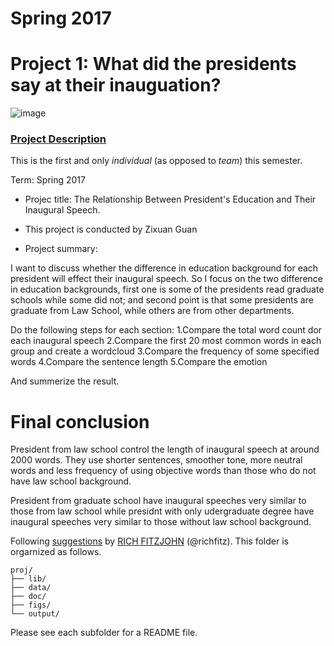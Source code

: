 # Spring 2017
# Project 1: What did the presidents say at their inauguation?

![image](figs/title.jpg)

### [Project Description](doc/)
This is the first and only *individual* (as opposed to *team*) this semester. 

Term: Spring 2017

+ Projec title: The Relationship Between President's Education and Their Inaugural Speech.
+ This project is conducted by Zixuan Guan

+ Project summary: 

I want to discuss whether the difference in education background for each president will effect their inaugural speech. So I focus on the two difference in education backgrounds, first one is some of the presidents read graduate schools while some did not; and second point is that some presidents are graduate from Law School, while others are from other departments.

Do the following steps for each section:
1.Compare the total word count dor each inaugural speech 
2.Compare the first 20 most common words in each group and create a wordcloud
3.Compare the frequency of some specified words
4.Compare the sentence length
5.Compare the emotion

And summerize the result.

# Final conclusion

President from law school control the length of inaugural speech at around 2000 words. They use shorter sentences, smoother tone, more neutral words and less frequency of using objective words than those who do not have law school background.

President from graduate school have inaugural speeches very similar to those from law school while presidnt with only udergraduate degree have inaugural speeches very similar to those without law school background.








Following [suggestions](http://nicercode.github.io/blog/2013-04-05-projects/) by [RICH FITZJOHN](http://nicercode.github.io/about/#Team) (@richfitz). This folder is orgarnized as follows.

```
proj/
├── lib/
├── data/
├── doc/
├── figs/
└── output/
```

Please see each subfolder for a README file.
